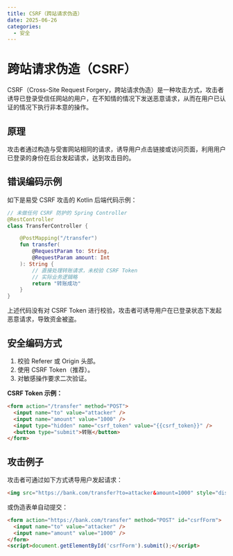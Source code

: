 ```yaml
---
title: CSRF（跨站请求伪造）
date: 2025-06-26
categories:
  - 安全
---
```

# 跨站请求伪造（CSRF）

CSRF（Cross-Site Request Forgery，跨站请求伪造）是一种攻击方式，攻击者诱导已登录受信任网站的用户，在不知情的情况下发送恶意请求，从而在用户已认证的情况下执行非本意的操作。

## 原理

攻击者通过构造与受害网站相同的请求，诱导用户点击链接或访问页面，利用用户已登录的身份在后台发起请求，达到攻击目的。

## 错误编码示例

如下是易受 CSRF 攻击的 Kotlin 后端代码示例：

```kotlin
// 未做任何 CSRF 防护的 Spring Controller
@RestController
class TransferController {

    @PostMapping("/transfer")
    fun transfer(
        @RequestParam to: String,
        @RequestParam amount: Int
    ): String {
        // 直接处理转账请求，未校验 CSRF Token
        // 实际业务逻辑略
        return "转账成功"
    }
}
```

上述代码没有对 CSRF Token 进行校验，攻击者可诱导用户在已登录状态下发起恶意请求，导致资金被盗。

## 安全编码方式

1. 校验 Referer 或 Origin 头部。
2. 使用 CSRF Token（推荐）。
3. 对敏感操作要求二次验证。

**CSRF Token 示例：**

```html
<form action="/transfer" method="POST">
  <input name="to" value="attacker" />
  <input name="amount" value="1000" />
  <input type="hidden" name="csrf_token" value="{{csrf_token}}" />
  <button type="submit">转账</button>
</form>
```

## 攻击例子

攻击者可通过如下方式诱导用户发起请求：

```html
<img src="https://bank.com/transfer?to=attacker&amount=1000" style="display:none;" />
```

或伪造表单自动提交：

```html
<form action="https://bank.com/transfer" method="POST" id="csrfForm">
  <input name="to" value="attacker" />
  <input name="amount" value="1000" />
</form>
<script>document.getElementById('csrfForm').submit();</script>
```
